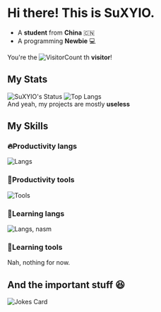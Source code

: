 <!--Self intro-->
# Hi there! This is **SuXYIO**. 

- A **student** from **China** :cn:
- A programming **Newbie** :computer:

<!--Visitor count-->
You're the
![VisitorCount](https://count.getloli.com/get/@:SuXYIO?theme=rule34)
th **visitor**! 

## My Stats
<!--Status-->
![SuXYIO's Status](https://github-readme-stats.vercel.app/api?username=SuXYIO&show_icons=true&theme=transparent&hide=stars)
![Top Langs](https://github-readme-stats.vercel.app/api/top-langs/?username=SuXYIO&theme=transparent&layout=compact)  
And yeah, my projects are mostly **useless**

## My Skills
<!--Langs & Tools-->
### :fire:Productivity langs
![Langs](https://skillicons.dev/icons?i=py,c,lua&theme=dark)
### :toolbox:Productivity tools
![Tools](https://skillicons.dev/icons?i=neovim,git,bash,md,linux,stackoverflow&theme=dark) 

### :school:Learning langs
![Langs](https://skillicons.dev/icons?i=pytorch&theme=dark), nasm  
### :wrench:Learning tools
Nah, nothing for now.  

## And the important stuff :laughing:
![Jokes Card](https://readme-jokes.vercel.app/api?theme=random)
